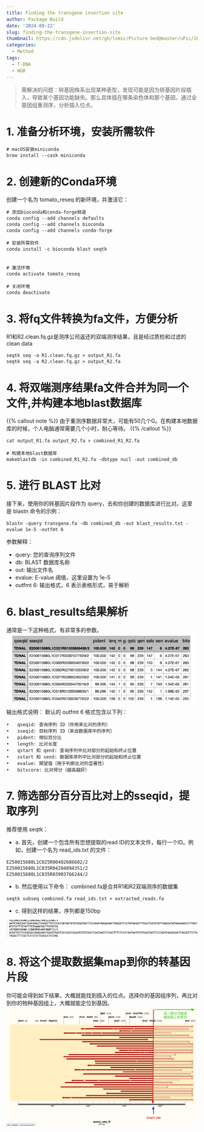 ```yaml
---
title: Finding the transgene insertion site
author: Package Build
date: '2024-09-22'
slug: finding-the-transgene-insertion-site
thumbnail: https://cdn.jsdelivr.net/gh/lxmic/Picture-bed@master/uPic/2024-09-22image-2.png
categories:
  - Method
tags:
  - T-DNA
  - WGR
---
```

> 需解决的问题：转基因株系出现某种表型，发现可能是因为转基因片段插入，导致某个基因功能缺失。那么具体插在哪条染色体和那个基因，通过全基因组重测序，分析插入位点。

# 1. 准备分析环境，安装所需软件
```
# macOS安装miniconda
brew install --cask miniconda
```
# 2. 创建新的Conda环境
创建一个名为 tomato_reseq 的新环境，并激活它：
```
# 添加bioconda和conda-forge频道
conda config --add channels defaults
conda config --add channels bioconda
conda config --add channels conda-forge

# 安装所需软件
conda install -c bioconda blast seqtk


# 激活环境
conda activate tomato_reseq

# 关闭环境
conda deactivate
```

# 3. 将fq文件转换为fa文件，方便分析
R1和R2.clean.fq.gz是测序公司返还的双端测序结果，且是经过质检和过滤的clean data

```
seqtk seq -a R1.clean.fq.gz > output_R1.fa
seqtk seq -a R2.clean.fq.gz > output_R2.fa
```

# 4. 将双端测序结果fa文件合并为同一个文件,并构建本地blast数据库

{{% callout note %}}
由于重测序数据非常大，可能有50几个G。在构建本地数据库的时候，个人电脑通常需要几个小时，耐心等待。
{{% /callout %}}

```
cat output_R1.fa output_R2.fa > combined_R1_R2.fa

# 构建本地blast数据库
makeblastdb -in combined_R1_R2.fa -dbtype nucl -out combined_db
```

# 5. 进行 BLAST 比对

接下来，使用你的转基因片段作为 query，去和你创建的数据库进行比对。这里是 blastn 命令的示例：

```
blastn -query transgene.fa -db combined_db -out blast_results.txt -evalue 1e-5 -outfmt 6
```
参数解释：

- query: 您的查询序列文件
- db: BLAST 数据库名称
- out: 输出文件名
- evalue: E-value 阈值，这里设置为 1e-5
- outfmt 6: 输出格式，6 表示表格形式，易于解析

# 6. blast_results结果解析
通常是一下这种格式，有非常多的参数。
![alt text](image.png)

输出格式说明：
默认的 outfmt 6 格式包含以下列：

	•	qseqid: 查询序列 ID（你用来比对的序列）
	•	sseqid: 目标序列 ID（来自数据库中的序列）
	•	pident: 相似百分比
	•	length: 比对长度
	•	qstart 和 qend: 查询序列中比对部分的起始和终止位置
	•	sstart 和 send: 数据库序列中比对部分的起始和终止位置
	•	evalue: 期望值（用于判断比对的显著性）
	•	bitscore: 比对得分（越高越好）

# 7. 筛选部分百分百比对上的sseqid，提取序列
推荐使用 seqtk：
- a. 首先，创建一个包含所有您想提取的read ID的文本文件，每行一个ID。例如，创建一个名为 read_ids.txt 的文件：

```
E250015680L1C025R00402686602/2
E250015680L1C035R04204894351/2
E250015680L1C035R03903766244/2
```
- b. 然后使用以下命令：
combined.fa是合并R1和R2双端测序的数据集
```
seqtk subseq combined.fa read_ids.txt > extracted_reads.fa
```
- c. 得到这样的结果，序列都是150bp

![alt text](image-1.png)

# 8. 将这个提取数据集map到你的转基因片段
你可能会得到如下结果，大概就能找到插入的位点。选择你的基因组序列，再比对到你的物种基因组上，大概就能定位到基因。
![alt text](image-2.png)

